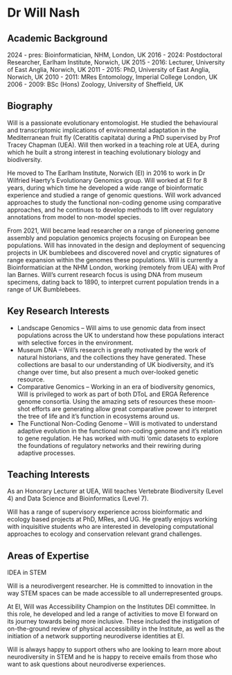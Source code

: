 # Dr Will Nash

## Academic Background
2024 - pres:     Bioinformatician, NHM, London, UK
2016 - 2024:    Postdoctoral Researcher, Earlham Institute, Norwich, UK
2015 - 2016:    Lecturer, University of East Anglia, Norwich, UK
2011 - 2015:    PhD, University of East Anglia, Norwich, UK
2010 - 2011:    MRes Entomology, Imperial College London, UK
2006 - 2009:    BSc (Hons) Zoology, University of Sheffield, UK

## Biography
Will is a passionate evolutionary entomologist. He studied the behavioural and transcriptomic implications of environmental  adaptation in the Mediterranean fruit fly (Ceratitis capitata) during a PhD supervised by Prof Tracey Chapman (UEA). Will then worked in a teaching role at UEA, during which he built a strong interest in teaching evolutionary biology and biodiversity.

He moved to The Earlham Institute, Norwich (EI) in 2016 to work in Dr Wilfried Haerty’s Evolutionary Genomics group. Will worked at EI for 8 years, during which time he developed a wide range of bioinformatic experience and studied a range of genomic questions. Will work advanced approaches to study the functional non-coding genome using comparative approaches, and he continues to develop methods to lift over regulatory annotations from model to non-model species.

From 2021, Will became lead researcher on a range of pioneering genome assembly and population genomics projects focusing on European bee populations. Will has innovated in the design and deployment of sequencing projects in UK bumblebees and discovered novel and cryptic signatures of range expansion within the genomes these populations. Will is currently a Bioinformatician at the NHM London, working (remotely from UEA) with Prof Ian Barnes. Will’s current research focus is using DNA from museum specimens, dating back to 1890, to interpret current population trends in a range of UK Bumblebees.

## Key Research Interests
 - Landscape Genomics – Will aims to use genomic data from insect populations across the UK to understand how these populations interact with selective forces in the environment.
 - Museum DNA – Will’s research is greatly motivated by the work of natural historians, and the collections they have generated. These collections are basal to our understanding of UK biodiversity, and it’s change over time, but also present a much over-looked genetic resource.
 - Comparative Genomics – Working in an era of biodiversity genomics, Will is privileged to work as part of both DToL and ERGA Reference genome consortia. Using the amazing sets of resources these moon-shot efforts are generating allow great comparative power to interpret the tree of life and it’s function in ecosystems around us.
 - The Functional Non-Coding Genome – Will is motivated to understand adaptive evolution in the functional non-coding genome and it’s relation to gene regulation. He has worked with multi ‘omic datasets to explore the foundations of regulatory networks and their rewiring during adaptive processes.

## Teaching Interests
As an Honorary Lecturer at UEA, Will teaches Vertebrate Biodiversity (Level 4) and Data Science and Bioinformatics (Level 7).

Will has a range of supervisory experience across bioinformatic and ecology based projects at PhD, MRes, and UG. He greatly enjoys working with inquisitive students who are interested in developing computational approaches to ecology and conservation relevant grand challenges.

## Areas of Expertise
IDEA in STEM

Will is a neurodivergent researcher. He is committed to innovation in the way STEM spaces can be made accessible to all underrepresented groups.

At EI, Will was Accessibility Champion on the Institutes DEI committee.  In this role, he developed and led a range of activities to move EI forward on its journey towards being more inclusive. These included the instigation of on-the-ground review of physical accessibility in the Institute, as well as the initiation of a network supporting neurodiverse identities at EI.

Will is always happy to support others who are looking to learn more about neurodiversity in STEM and he is happy to receive emails from those who want to ask questions about neurodiverse experiences.
